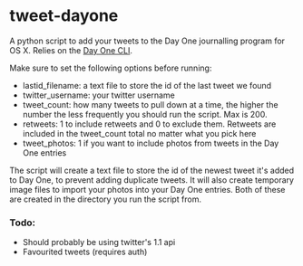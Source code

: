 tweet-dayone
============

A python script to add your tweets to the Day One journalling program for OS X. Relies on the [Day One CLI](http://dayoneapp.com/tools/).

Make sure to set the following options before running:
  * lastid_filename: a text file to store the id of the last tweet we found
  * twitter_username: your twitter username
  * tweet_count: how many tweets to pull down at a time, the higher the number the less frequently you should run the script. Max is 200.
  * retweets: 1 to include retweets and 0 to exclude them. Retweets are included in the tweet_count total no matter what you pick here
  * tweet_photos: 1 if you want to include photos from tweets in the Day One entries

The script will create a text file to store the id of the newest tweet it's added to Day One, to prevent adding duplicate tweets. It will also create temporary image files to import your photos into your Day One entries. Both of these are created in the directory you run the script from.

### Todo:
  * Should probably be using twitter's 1.1 api
  * Favourited tweets (requires auth)
